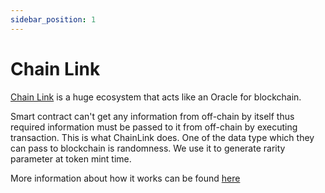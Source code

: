 ```yaml
---
sidebar_position: 1
---
```


# Chain Link

[Chain Link](https://chain.link/) is a huge ecosystem that acts like an Oracle for blockchain.

Smart contract can't get any information from off-chain by itself thus required information must be passed to it from
off-chain by executing transaction. This is what ChainLink does. One of the data type which they can pass to blockchain
is randomness. We use it to generate rarity parameter at token mint time.

More information about how it works can be found [here](https://docs.chain.link/docs/chainlink-vrf/)
